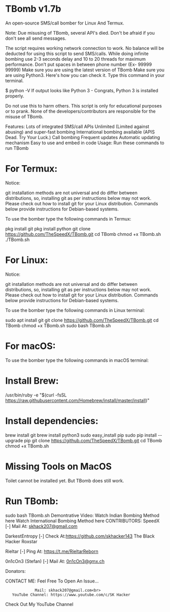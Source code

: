 # TBomb v1.7b

An open-source SMS/call bomber for Linux And Termux.


Note:
Due misusing of TBomb, several API's died. Don't be afraid if you don't see all send messages.

The script requires working network connection to work.
No balance will be deducted for using this script to send SMS/calls.
While doing infinite bombing use 2-3 seconds delay and 10 to 20 threads for maximum performance.
Don't put spaces in between phone number (Ex- 99999 99999)
Make sure you are using the latest version of TBomb
Make sure you are using Python3.
Here's how you can check it. Type this command in your terminal.

$ python -V
If output looks like Python 3 - Congrats, Python 3 is installed properly.

Do not use this to harm others.
This script is only for educational purposes or to prank.
None of the developers/contributors are responsible for the misuse of TBomb.

Features:
Lots of integrated SMS/call APIs
Unlimited (Limited against abusing) and super-fast bombing
International bombing available (APIS Dead. Try Your Luck.)
Call bombing
Frequent updates
Automatic updating mechanism
Easy to use and embed in code
Usage:
Run these commands to run TBomb

# For Termux:
Notice:

git installation methods are not universal and do differ between distributions, so, installing git as per instructions below may not work. Please check out how to install git for your Linux distribution. Commands below provide instructions for Debian-based systems.

To use the bomber type the following commands in Termux:

pkg install git
pkg install python
git clone https://github.com/TheSpeedX/TBomb.git
cd TBomb
chmod +x TBomb.sh
./TBomb.sh
# For Linux:
Notice:

git installation methods are not universal and do differ between distributions, so, installing git as per instructions below may not work. Please check out how to install git for your Linux distribution. Commands below provide instructions for Debian-based systems.

To use the bomber type the following commands in Linux terminal:

sudo apt install git
git clone https://github.com/TheSpeedX/TBomb.git
cd TBomb
chmod +x TBomb.sh
sudo bash TBomb.sh
# For macOS:
To use the bomber type the following commands in macOS terminal:

# Install Brew: 

/usr/bin/ruby -e "$(curl -fsSL https://raw.githubusercontent.com/Homebrew/install/master/install)"

# Install dependencies:

brew install git
brew install python3
sudo easy_install pip
sudo pip install --upgrade pip
git clone https://github.com/TheSpeedX/TBomb.git
cd TBomb
chmod +x TBomb.sh

# Missing Tools on MacOS

Toilet cannot be installed yet. But TBomb does still work.

# Run TBomb:

sudo bash TBomb.sh
Demontrative Video:
Watch Indian Bombing Method here
Watch International Bombing Method here
CONTRIBUTORS:
SpeedX
[-] Mail At: skhack207@gmail.com

DarkestEntropy
[-] Check At:https://github.com/skhacker143
The Black Hacker Roxstar

Rieltar
[-] Ping At: https://t.me/RieltarReborn

0n1cOn3 (Stefan)
[-] Mail At: 0n1cOn3@gmx.ch

Donators:

CONTACT ME:
Feel Free To Open An Issue...

                 Mail: skhack207@gmail.com<br>
       YouTube Channel: https://www.youtube.com/c/SK Hacker
Check Out My YouTube Channel
